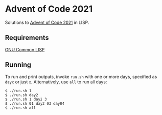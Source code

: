 # Advent of Code 2021
Solutions to [Advent of Code 2021](https://adventofcode.com/2021) in LISP.

## Requirements
[GNU Common LISP](https://www.gnu.org/software/gcl/)

## Running
To run and print outputs, invoke `run.sh` with one or more days, specified as `dayx` or just `x`.
Alternatively, use `all` to run all days:

```console
$ ./run.sh 1
$ ./run.sh day2
$ ./run.sh 1 day2 3
$ ./run.sh 01 day2 03 day04
$ ./run.sh all
```
